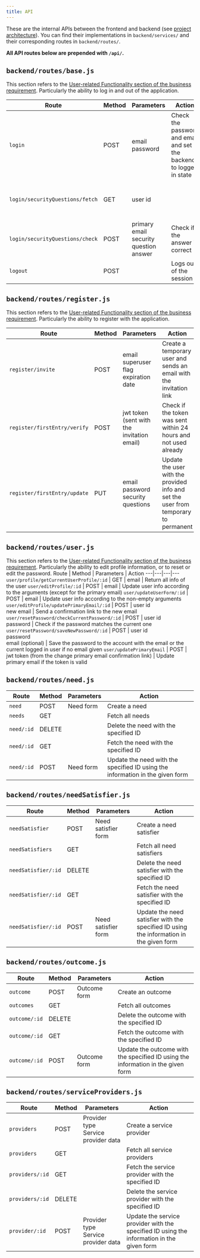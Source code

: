 ```yaml
---
title: API
---
```


These are the internal APIs between the frontend and backend (see [project architecture](/project-structure/#architecture)).
You can find their implementations in `backend/services/` and
their corresponding routes in `backend/routes/`.

**All API routes below are prepended with `/api/`.**

## `backend/routes/base.js`
This section refers to the [User-related Functionality section of the business requirement](https://docs.google.com/document/d/1apQqxKiYnGoXbPFWx7PguT-G1Su_SuZkOwM22ZZHEEE/edit#heading=h.5kzbh922oce3).
Particularly the ability to log in and out of the application.

Route | Method | Parameters | Action | Return
---|---|---|---|---
`login` | POST | email<br>password | Check the password and email and set the backend to logged in state | user account info
`login/securityQuestions/fetch` | GET | user id | | user's primary email and security questions
`login/securityQuestions/check` | POST | primary email<br>security question<br>answer | Check if the answer is correct | success
`logout` | POST | | Logs out of the session |

## `backend/routes/register.js`
This section refers to the [User-related Functionality section of the business requirement](https://docs.google.com/document/d/1apQqxKiYnGoXbPFWx7PguT-G1Su_SuZkOwM22ZZHEEE/edit#heading=h.5kzbh922oce3).
Particularly the ability to register with the application.

Route | Method | Parameters | Action
---|---|---|---
`register/invite` | POST | email<br>superuser flag<br>expiration date | Create a temporary user and sends an email with the invitation link
`register/firstEntry/verify` | POST | jwt token (sent with the invitation email) | Check if the token was sent within 24 hours and not used already
`register/firstEntry/update` | PUT | email<br>password<br>security questions | Update the user with the provided info and set the user from temporary to permanent

## `backend/routes/user.js`
This section refers to the [User-related Functionality section of the business requirement](https://docs.google.com/document/d/1apQqxKiYnGoXbPFWx7PguT-G1Su_SuZkOwM22ZZHEEE/edit#heading=h.5kzbh922oce3).
Particularly the ability to edit profile information, or to reset or edit the password.
Route | Method | Parameters | Action
---|---|---|---
`user/profile/getCurrentUserProfile/:id` | GET | email | Return all info of the user
`user/editProfile/:id` | POST | email | Update user info according to the arguments (except for the primary email)
`user/updateUserForm/:id` | POST | email | Update user info according to the non-empty arguments
`user/editProfile/updatePrimaryEmail/:id` | POST | user id<br>new email | Send a confirmation link to the new email
`user/resetPassword/checkCurrentPassword/:id` | POST | user id<br>password | Check if the password matches the current one
`user/resetPassword/saveNewPassword/:id` | POST | user id<br>password<br>email (optional) | Save the password to the account with the email or the current logged in user if no email given
`user/updatePrimaryEmail` | POST | jwt token (from the change primary email confirmation link) | Update primary email if the token is valid

## `backend/routes/need.js`

Route | Method | Parameters | Action
---|---|---|---
`need` | POST | Need form | Create a need
`needs` | GET || Fetch all needs
`need/:id` | DELETE || Delete the need with the specified ID
`need/:id` | GET || Fetch the need with the specified ID
`need/:id` | POST | Need form | Update the need with the specified ID using the information in the given form

## `backend/routes/needSatisfier.js`

Route | Method | Parameters | Action
---|---|---|---
`needSatisfier` | POST | Need satisfier form | Create a need satisfier
`needSatisfiers` | GET || Fetch all need satisfiers
`needSatisfier/:id` | DELETE || Delete the need satisfier with the specified ID
`needSatisfier/:id` | GET || Fetch the need satisfier with the specified ID
`needSatisfier/:id` | POST | Need satisfier form | Update the need satisfier with the specified ID using the information in the given form

## `backend/routes/outcome.js`

Route | Method | Parameters | Action
---|---|---|---
`outcome` | POST | Outcome form | Create an outcome
`outcomes` | GET || Fetch all outcomes
`outcome/:id` | DELETE || Delete the outcome with the specified ID
`outcome/:id` | GET || Fetch the outcome with the specified ID
`outcome/:id` | POST | Outcome form | Update the outcome with the specified ID using the information in the given form

  ## `backend/routes/serviceProviders.js`

Route | Method | Parameters | Action
---|---|---|---
`providers` | POST | Provider type<br>Service provider data | Create a service provider
`providers` | GET || Fetch all service providers
`providers/:id` | GET || Fetch the service provider with the specified ID
`providers/:id` | DELETE || Delete the service provider with the specified ID
`provider/:id` | POST | Provider type<br>Service provider data | Update the service provider with the specified ID using the information in the given form
